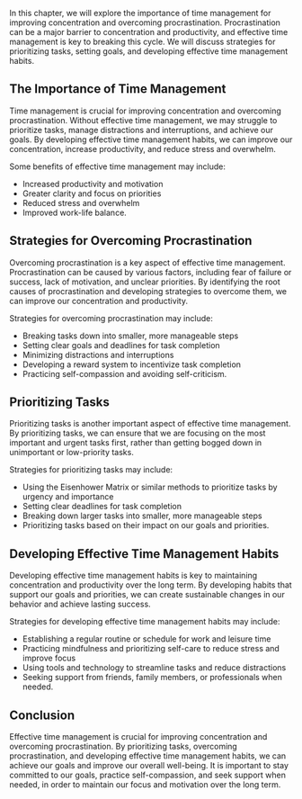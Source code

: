 
In this chapter, we will explore the importance of time management for improving concentration and overcoming procrastination. Procrastination can be a major barrier to concentration and productivity, and effective time management is key to breaking this cycle. We will discuss strategies for prioritizing tasks, setting goals, and developing effective time management habits.

The Importance of Time Management
---------------------------------

Time management is crucial for improving concentration and overcoming procrastination. Without effective time management, we may struggle to prioritize tasks, manage distractions and interruptions, and achieve our goals. By developing effective time management habits, we can improve our concentration, increase productivity, and reduce stress and overwhelm.

Some benefits of effective time management may include:

* Increased productivity and motivation
* Greater clarity and focus on priorities
* Reduced stress and overwhelm
* Improved work-life balance.

Strategies for Overcoming Procrastination
-----------------------------------------

Overcoming procrastination is a key aspect of effective time management. Procrastination can be caused by various factors, including fear of failure or success, lack of motivation, and unclear priorities. By identifying the root causes of procrastination and developing strategies to overcome them, we can improve our concentration and productivity.

Strategies for overcoming procrastination may include:

* Breaking tasks down into smaller, more manageable steps
* Setting clear goals and deadlines for task completion
* Minimizing distractions and interruptions
* Developing a reward system to incentivize task completion
* Practicing self-compassion and avoiding self-criticism.

Prioritizing Tasks
------------------

Prioritizing tasks is another important aspect of effective time management. By prioritizing tasks, we can ensure that we are focusing on the most important and urgent tasks first, rather than getting bogged down in unimportant or low-priority tasks.

Strategies for prioritizing tasks may include:

* Using the Eisenhower Matrix or similar methods to prioritize tasks by urgency and importance
* Setting clear deadlines for task completion
* Breaking down larger tasks into smaller, more manageable steps
* Prioritizing tasks based on their impact on our goals and priorities.

Developing Effective Time Management Habits
-------------------------------------------

Developing effective time management habits is key to maintaining concentration and productivity over the long term. By developing habits that support our goals and priorities, we can create sustainable changes in our behavior and achieve lasting success.

Strategies for developing effective time management habits may include:

* Establishing a regular routine or schedule for work and leisure time
* Practicing mindfulness and prioritizing self-care to reduce stress and improve focus
* Using tools and technology to streamline tasks and reduce distractions
* Seeking support from friends, family members, or professionals when needed.

Conclusion
----------

Effective time management is crucial for improving concentration and overcoming procrastination. By prioritizing tasks, overcoming procrastination, and developing effective time management habits, we can achieve our goals and improve our overall well-being. It is important to stay committed to our goals, practice self-compassion, and seek support when needed, in order to maintain our focus and motivation over the long term.

